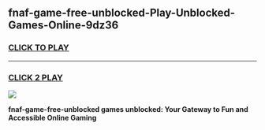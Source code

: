 
## fnaf-game-free-unblocked-Play-Unblocked-Games-Online-9dz36
<h3>
<a href="https://premium76.site?title=fnaf-game-free-unblocked&ref=25A">CLICK TO PLAY</a></h3>
<hr>

<h3>
<a href="https://premium76.site?title=fnaf-game-free-unblocked&ref=25A">CLICK 2 PLAY</a>
  
</h3>

<a href="https://premium76.site?title=fnaf-game-free-unblocked&ref=25A"><img src="https://clearcache.store/games.png"></a>


**fnaf-game-free-unblocked games unblocked: Your Gateway to Fun and Accessible Online Gaming**
